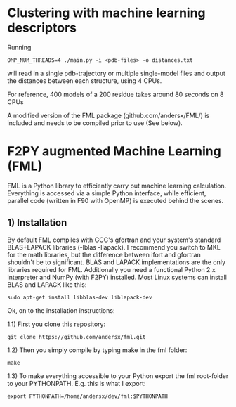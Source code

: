 # Clustering with machine learning descriptors

Running

    OMP_NUM_THREADS=4 ./main.py -i <pdb-files> -o distances.txt

will read in a single pdb-trajectory or multiple single-model files and output the distances
between each structure, using 4 CPUs.

For reference, 400 models of a 200 residue takes around 80 seconds on 8 CPUs

A modified version of the FML package (github.com/andersx/FML/) is included and needs to be compiled prior to use (See below).

# F2PY augmented Machine Learning (FML)

FML is a Python library to efficiently carry out machine learning calculation. Everything is accessed via a simple Python interface, while efficient, parallel code (written in F90 with OpenMP) is executed behind the scenes.


## 1) Installation

By default FML compiles with GCC's gfortran and your system's standard BLAS+LAPACK libraries (-lblas -llapack). I recommend you switch to MKL for the math libraries, but the difference between ifort and gfortran shouldn't be to significant. BLAS and LAPACK implementations are the only libraries required for FML. Additionally you need a functional Python 2.x interpreter and NumPy (with F2PY) installed. Most Linux systems can install BLAS and LAPACK like this:

    sudo apt-get install libblas-dev liblapack-dev

Ok, on to the installation instructions:

1.1) First you clone this repository: 

    git clone https://github.com/andersx/fml.git

1.2) Then you simply compile by typing make in the fml folder:

    make

1.3) To make everything accessible to your Python export the fml root-folder to your PYTHONPATH. E.g. this is what I export:

    export PYTHONPATH=/home/andersx/dev/fml:$PYTHONPATH
